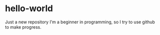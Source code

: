 # hello-world
Just a new repository
I'm a beginner in programming, so I try to use github to make progress.
